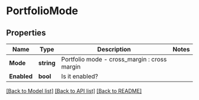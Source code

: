 # PortfolioMode

## Properties

Name | Type | Description | Notes
------------ | ------------- | ------------- | -------------
**Mode** | **string** | Portfolio mode - cross_margin : cross margin | 
**Enabled** | **bool** | Is it enabled? | 

[[Back to Model list]](../README.md#documentation-for-models) [[Back to API list]](../README.md#documentation-for-api-endpoints) [[Back to README]](../README.md)


